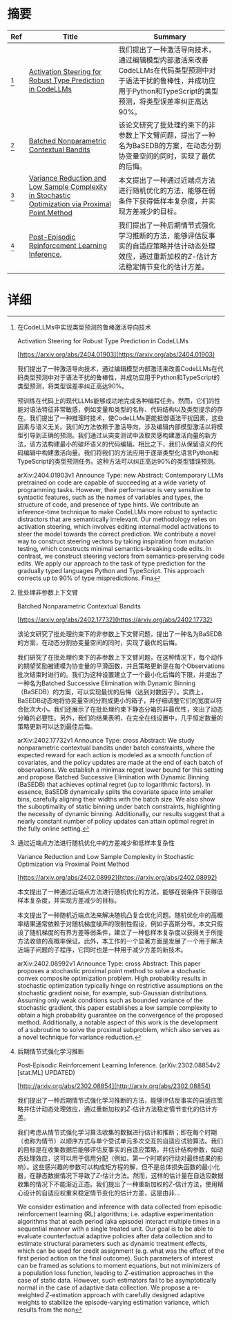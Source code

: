 # 摘要

| Ref | Title | Summary |
| --- | --- | --- |
| [^1] | [Activation Steering for Robust Type Prediction in CodeLLMs](https://arxiv.org/abs/2404.01903) | 我们提出了一种激活导向技术，通过编辑模型内部激活来改善CodeLLMs在代码类型预测中对于语法干扰的鲁棒性，并成功应用于Python和TypeScript的类型预测，将类型误差率纠正高达90%。 |
| [^2] | [Batched Nonparametric Contextual Bandits](https://arxiv.org/abs/2402.17732) | 该论文研究了批处理约束下的非参数上下文臂问题，提出了一种名为BaSEDB的方案，在动态分割协变量空间的同时，实现了最优的后悔。 |
| [^3] | [Variance Reduction and Low Sample Complexity in Stochastic Optimization via Proximal Point Method](https://arxiv.org/abs/2402.08992) | 本文提出了一种通过近端点方法进行随机优化的方法，能够在弱条件下获得低样本复杂度，并实现方差减少的目标。 |
| [^4] | [Post-Episodic Reinforcement Learning Inference.](http://arxiv.org/abs/2302.08854) | 我们提出了一种后期情节式强化学习推断的方法，能够评估反事实的自适应策略并估计动态处理效应，通过重新加权的$Z$-估计方法稳定情节变化的估计方差。 |

# 详细

[^1]: 在CodeLLMs中实现类型预测的鲁棒激活导向技术

    Activation Steering for Robust Type Prediction in CodeLLMs

    [https://arxiv.org/abs/2404.01903](https://arxiv.org/abs/2404.01903)

    我们提出了一种激活导向技术，通过编辑模型内部激活来改善CodeLLMs在代码类型预测中对于语法干扰的鲁棒性，并成功应用于Python和TypeScript的类型预测，将类型误差率纠正高达90%。

    

    预训练在代码上的现代LLMs能够成功地完成各种编程任务。然而，它们的性能对语法特征非常敏感，例如变量和类型的名称、代码结构以及类型提示的存在。我们提出了一种推理时技术，使CodeLLMs更能抵御语法干扰因素，这些因素与语义无关。我们的方法依赖于激活导向，涉及编辑内部模型激活以将模型引导到正确的预测。我们通过从突变测试中汲取灵感构建激活向量的新方法，该方法构建最小的破坏语义的代码编辑。相比之下，我们从保留语义的代码编辑中构建激活向量。我们将我们的方法应用于逐渐类型化语言Python和TypeScript的类型预测任务。这种方法可以纠正高达90%的类型错误预测。

    arXiv:2404.01903v1 Announce Type: new  Abstract: Contemporary LLMs pretrained on code are capable of succeeding at a wide variety of programming tasks. However, their performance is very sensitive to syntactic features, such as the names of variables and types, the structure of code, and presence of type hints. We contribute an inference-time technique to make CodeLLMs more robust to syntactic distractors that are semantically irrelevant. Our methodology relies on activation steering, which involves editing internal model activations to steer the model towards the correct prediction. We contribute a novel way to construct steering vectors by taking inspiration from mutation testing, which constructs minimal semantics-breaking code edits. In contrast, we construct steering vectors from semantics-preserving code edits. We apply our approach to the task of type prediction for the gradually typed languages Python and TypeScript. This approach corrects up to 90% of type mispredictions. Fina
    
[^2]: 批处理非参数上下文臂

    Batched Nonparametric Contextual Bandits

    [https://arxiv.org/abs/2402.17732](https://arxiv.org/abs/2402.17732)

    该论文研究了批处理约束下的非参数上下文臂问题，提出了一种名为BaSEDB的方案，在动态分割协变量空间的同时，实现了最优的后悔。

    

    我们研究了在批处理约束下的非参数上下文臂问题，在这种情况下，每个动作的期望奖励被建模为协变量的平滑函数，并且策略更新是在每个Observations批次结束时进行的。我们为这种设置建立了一个最小化后悔的下限，并提出了一种名为Batched Successive Elimination with Dynamic Binning（BaSEDB）的方案，可以实现最优的后悔（达到对数因子）。实质上，BaSEDB动态地将协变量空间分割成更小的箱子，并仔细调整它们的宽度以符合批次大小。我们还展示了在批处理约束下静态分箱的非最优性，突出了动态分箱的必要性。另外，我们的结果表明，在完全在线设置中，几乎恒定数量的策略更新可以达到最佳后悔。

    arXiv:2402.17732v1 Announce Type: cross  Abstract: We study nonparametric contextual bandits under batch constraints, where the expected reward for each action is modeled as a smooth function of covariates, and the policy updates are made at the end of each batch of observations. We establish a minimax regret lower bound for this setting and propose Batched Successive Elimination with Dynamic Binning (BaSEDB) that achieves optimal regret (up to logarithmic factors). In essence, BaSEDB dynamically splits the covariate space into smaller bins, carefully aligning their widths with the batch size. We also show the suboptimality of static binning under batch constraints, highlighting the necessity of dynamic binning. Additionally, our results suggest that a nearly constant number of policy updates can attain optimal regret in the fully online setting.
    
[^3]: 通过近端点方法进行随机优化中的方差减少和低样本复杂性

    Variance Reduction and Low Sample Complexity in Stochastic Optimization via Proximal Point Method

    [https://arxiv.org/abs/2402.08992](https://arxiv.org/abs/2402.08992)

    本文提出了一种通过近端点方法进行随机优化的方法，能够在弱条件下获得低样本复杂度，并实现方差减少的目标。

    

    本文提出了一种随机近端点法来解决随机凸复合优化问题。随机优化中的高概率结果通常依赖于对随机梯度噪声的限制性假设，例如子高斯分布。本文只假设了随机梯度的有界方差等弱条件，建立了一种低样本复杂度以获得关于所提方法收敛的高概率保证。此外，本工作的一个显著方面是发展了一个用于解决近端子问题的子程序，它同时也是一种用于减少方差的新技术。

    arXiv:2402.08992v1 Announce Type: cross Abstract: This paper proposes a stochastic proximal point method to solve a stochastic convex composite optimization problem. High probability results in stochastic optimization typically hinge on restrictive assumptions on the stochastic gradient noise, for example, sub-Gaussian distributions. Assuming only weak conditions such as bounded variance of the stochastic gradient, this paper establishes a low sample complexity to obtain a high probability guarantee on the convergence of the proposed method. Additionally, a notable aspect of this work is the development of a subroutine to solve the proximal subproblem, which also serves as a novel technique for variance reduction.
    
[^4]: 后期情节式强化学习推断

    Post-Episodic Reinforcement Learning Inference. (arXiv:2302.08854v2 [stat.ML] UPDATED)

    [http://arxiv.org/abs/2302.08854](http://arxiv.org/abs/2302.08854)

    我们提出了一种后期情节式强化学习推断的方法，能够评估反事实的自适应策略并估计动态处理效应，通过重新加权的$Z$-估计方法稳定情节变化的估计方差。

    

    我们考虑从情节式强化学习算法收集的数据进行估计和推断；即在每个时期（也称为情节）以顺序方式与单个受试单元多次交互的自适应试验算法。我们的目标是在收集数据后能够评估反事实的自适应策略，并估计结构参数，如动态处理效应，这可以用于信用分配（例如，第一个时期的行动对最终结果的影响）。这些感兴趣的参数可以构成矩方程的解，但不是总体损失函数的最小化器，在静态数据情况下导致了$Z$-估计方法。然而，这样的估计量在自适应数据收集的情况下不能渐近正态。我们提出了一种重新加权的$Z$-估计方法，使用精心设计的自适应权重来稳定情节变化的估计方差，这是由非...

    We consider estimation and inference with data collected from episodic reinforcement learning (RL) algorithms; i.e. adaptive experimentation algorithms that at each period (aka episode) interact multiple times in a sequential manner with a single treated unit. Our goal is to be able to evaluate counterfactual adaptive policies after data collection and to estimate structural parameters such as dynamic treatment effects, which can be used for credit assignment (e.g. what was the effect of the first period action on the final outcome). Such parameters of interest can be framed as solutions to moment equations, but not minimizers of a population loss function, leading to $Z$-estimation approaches in the case of static data. However, such estimators fail to be asymptotically normal in the case of adaptive data collection. We propose a re-weighted $Z$-estimation approach with carefully designed adaptive weights to stabilize the episode-varying estimation variance, which results from the non
    

